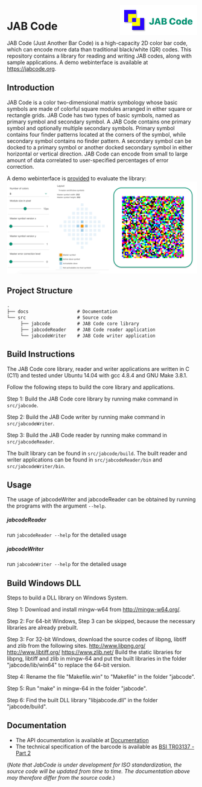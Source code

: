 <a href="https://jabcode.org">
    <img src="docs/img/jabcode_logo.png" alt="JAB logo" title="JAB" align="right" height="80" />
</a>

# JAB Code

JAB Code (Just Another Bar Code) is a high-capacity 2D color bar code, which can encode more data than traditional black/white (QR) codes. This repository contains a library for reading and writing JAB codes, along with sample applications. A demo webinterface is available at https://jabcode.org.

## Introduction

JAB Code is a color two-dimensional matrix symbology whose basic symbols are made of colorful square modules arranged in either square or rectangle grids. JAB Code has two types of basic symbols, named as primary symbol and secondary symbol. A JAB Code contains one primary symbol and optionally multiple secondary symbols. Primary symbol contains four finder patterns located at the corners of the symbol, while secondary symbol contains no finder pattern. A secondary symbol can be docked to a primary symbol or another docked secondary symbol in either horizontal or vertical direction. JAB Code can encode from small to large amount of data correlated to user-specified percentages of error correction.

A demo webinterface is [provided](https://jabcode.org/create) to evaluate the library:
[![JAB Demo Webinterface](docs/img/jabcode_interface.png)](https://jabcode.org/create)

## Project Structure
    .
    ├── docs                  # Documentation
    └── src                   # Source code
         ├── jabcode          # JAB Code core library
         ├── jabcodeReader    # JAB Code reader application
         └── jabcodeWriter    # JAB Code writer application

## Build Instructions
The JAB Code core library, reader and writer applications are written in C (C11) and tested under Ubuntu 14.04 with gcc 4.8.4 and GNU Make 3.8.1. 

Follow the following steps to build the core library and applications. 

Step 1: Build the JAB Code core library by running make command in `src/jabcode`.

Step 2: Build the JAB Code writer by running make command in `src/jabcodeWriter`.

Step 3: Build the JAB Code reader by running make command in `src/jabcodeReader`.

The built library can be found in `src/jabcode/build`. The built reader and writer applications can be found in `src/jabcodeReader/bin` and `src/jabcodeWriter/bin`.

## Usage
The usage of jabcodeWriter and jabcodeReader can be obtained by running the programs with the argument `--help`.

##### jabcodeReader
run `jabcodeReader --help` for the detailed usage

##### jabcodeWriter
run `jabcodeWriter --help` for the detailed usage

## Build Windows DLL
Steps to build a DLL library on Windows System.

Step 1: Download and install mingw-w64 from http://mingw-w64.org/.

Step 2: For 64-bit Windows, Step 3 can be skipped, because the necessary libraries are already prebuilt. 

Step 3: For 32-bit Windows, download the source codes of libpng, libtiff and zlib from the following sites. 
			http://www.libpng.org/
			http://www.libtiff.org/
			https://www.zlib.net/
		Build the static libraries for libpng, libtiff and zlib in mingw-64 and put the built libraries in the folder "jabcode/lib/win64" to replace the 64-bit version. 
   
Step 4: Rename the file "Makefile.win" to "Makefile" in the folder "jabcode".

Step 5: Run "make" in mingw-64 in the folder "jabcode".

Step 6: Find the built DLL library "libjabcode.dll" in the folder "jabcode/build".

## Documentation
* The API documentation is available at [Documentation](https://jabcode.github.io/jabcode/)
* The technical specification of the barcode is available as [BSI TR03137 - Part 2](https://www.bsi.bund.de/EN/Publications/TechnicalGuidelines/TR03137/BSITR03137.html)

(*Note that JabCode is under development for ISO standardization, the source code will be updated from time to time. The documentation above may therefore differ from the source code.*)
